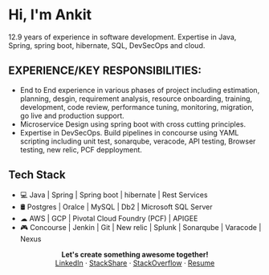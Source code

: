 <!-- ![Header](https://github.com/ShaanCoding/ShaanCoding/blob/master/Assets/Banner.png) -->

# Hi, I'm Ankit

12.9 years of experience in software development. Expertise in Java, Spring, spring boot, hibernate, SQL, DevSecOps and cloud.

## EXPERIENCE/KEY RESPONSIBILITIES:

* End to End experience in various phases of project including estimation, planning, desgin, requirement analysis, resource onboarding, training, development, code review, performance tuning, monitoring, migration, go live and production support.
* Microservice Design using spring boot with cross cutting principles.
* Expertise in DevSecOps. Build pipelines in concourse using YAML scripting including unit test, sonarqube, veracode, API testing, Browser testing, new relic, PCF depployment.

## Tech Stack

* 💻 Java | Spring | Spring boot | hibernate | Rest Services
* 🛢️ Postgres | Oralce | MySQL | Db2 | Microsoft SQL Server
* ☁ AWS | GCP | Pivotal Cloud Foundry (PCF) | APIGEE
* 🎮 Concourse | Jenkin | Git | New relic | Splunk | Sonarqube | Varacode | Nexus


<p align=center>
<b>Let's create something awesome together!</b> <br>
<a href="https://www.linkedin.com/in/ankit-g-ba1174b/">LinkedIn</a> · <a href="https://stackshare.io/anki-gupta">StackShare</a> · <a href="https://stackoverflow.com/users/16065806/ankit">StackOverflow</a> · <a href="https://anki-gupta.github.io/online-cv/">Resume</a>
</p>

